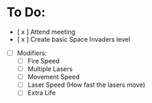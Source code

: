 # To Do:
- [ x ] Attend meeting
- [ x ] Create basic Space Invaders level

- [ ] Modifiers:
  - [ ] Fire Speed
  - [ ] Multiple Lasers
  - [ ] Movement Speed
  - [ ] Laser Speed (How fast the lasers move)
  - [ ] Extra Life